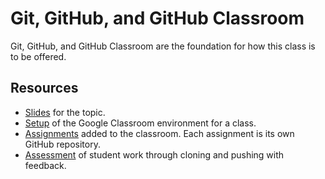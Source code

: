 


# Git, GitHub, and GitHub Classroom

Git, GitHub, and GitHub Classroom are the foundation for how this class is to be offered.

## Resources

- [Slides](https://dyerlabteaching.github.io/Github-Classroom/slides.html#/title-slide) for the topic.
- [Setup](https://dyerlabteaching.github.io/Github-Classroom/setup.html) of the Google Classroom environment for a class.
- [Assignments](https://dyerlabteaching.github.io/Github-Classroom/assignments.html) added to the classroom. Each assignment is its own GitHub repository.
- [Assessment](https://dyerlabteaching.github.io/Github-Classroom/assessment.html) of student work through cloning and pushing with feedback.

